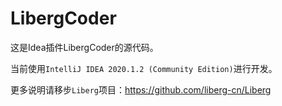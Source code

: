 # LibergCoder

这是Idea插件LibergCoder的源代码。

当前使用`IntelliJ IDEA 2020.1.2 (Community Edition)`进行开发。


更多说明请移步`Liberg`项目：https://github.com/liberg-cn/Liberg

